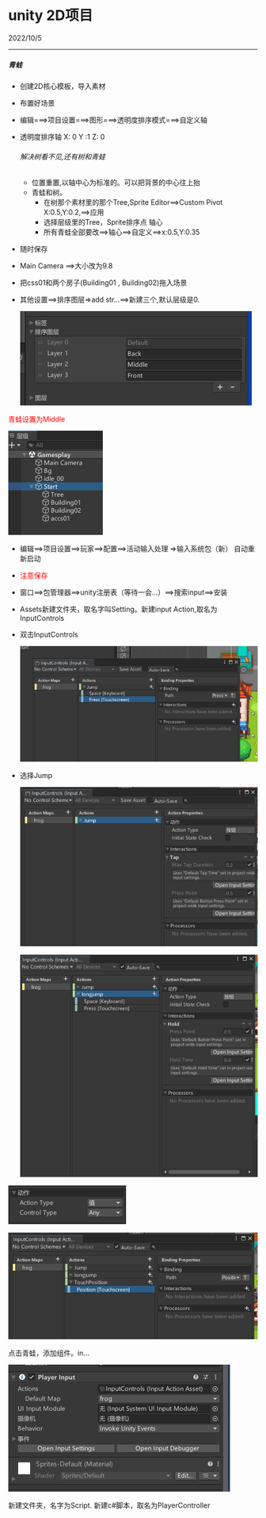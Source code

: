 # unity 2D项目

2022/10/5

<hr>

##### 青蛙

* 创建2D核心模板，导入素材

* 布置好场景

* 编辑===>项目设置===>图形===>透明度排序模式===>自定义轴

* 透明度排序轴 X: 0       Y :1       Z: 0   

  ###### 解决树看不见,还有树和青蛙

  * 位置重置,以轴中心为标准的。可以把背景的中心往上抬
  * 青蛙和树。
    * 在树那个素材里的那个Tree,Sprite Editor==>Custom Pivot  X:0.5,Y:0.2,==>应用
    * 选择层级里的Tree，Sprite排序点 轴心
    * 所有青蛙全部要改==>轴心==>自定义==>x:0.5,Y:0.35
  
* 随时保存

* Main Camera ==>大小改为9.8

* 把css01和两个房子(Building01 , Building02)拖入场景

* 其他设置==>排序图层=>add str...==>新建三个,默认层级是0.

  ![tp](./img/01.png)

<span style="color:red">青蛙设置为Middle</span>

![tp](./img/02.png)



* 编辑==>项目设置==>玩家==>配置==>活动输入处理 =>输入系统包（新）	自动重新启动

* <span style="color:red">注意保存</span>

* 窗口==>包管理器==>unity注册表（等待一会...）==>搜索input==>安装

* Assets新建文件夹，取名字叫Setting。新建input Action,取名为InputControls

* 双击InputControls

  ![tp](./img/03.png)



* 选择Jump

  ![tp](./img/04.png)

  ![p](./img/05.png)





![p](./img/06_1.png)

![p](./img/06.png)



点击青蛙，添加组件。in...

![p](./img/07.png)



新建文件夹，名字为Script. 新建c#脚本，取名为PlayerController

